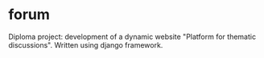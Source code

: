 # forum
Diploma project: development of a dynamic website "Platform for thematic discussions". Written using django framework.
